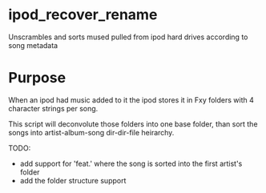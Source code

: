 # ipod_recover_rename
Unscrambles and sorts mused pulled from ipod hard drives according to song metadata 

# Purpose
When an ipod had music added to it the ipod stores it in Fxy folders with 4 character strings per song. 

This script will deconvolute those folders into one base folder, than sort the songs into artist-album-song dir-dir-file heirarchy.

TODO:
* add support for 'feat.' where the song is sorted into the first artist's folder
* add the folder structure support
